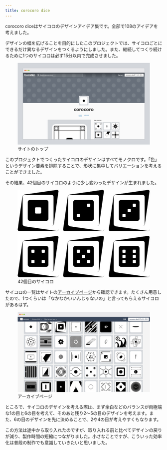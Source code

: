 ```yaml
---
title: corocoro dice
---
```


<p>corocoro diceはサイコロのデザインアイデア集です。全部で108のアイデアを考えました。</p>
<p>デザインの幅を広げることを目的にしたこのプロジェクトでは、サイコロごとにできるだけ異なるデザインをつくるようにしました。また、継続してつくり続けるために1つのサイコロは必ず15分以内で完成させました。</p>
<figure class="figure">
  <div class="figure__image figure__image--fullwidth"><img alt="" class="figure__image__src" src="./2016-10-corocoro-dice/site.png"></div>
  <figcaption class="figure__caption">サイトのトップ</figcaption>
</figure>
<p>このプロジェクトでつくったサイコロのデザインはすべてモノクロです。「色」というデザイン要素を排除することで、形状に集中してバリエーションを考えることができました。</p>
<p>その結果、42個目のサイコロのように少し変わったデザインが生まれました。</p>
<figure class="figure">
  <div class="figure__image--skelton"><img alt="" class="figure__image__src" src="./2016-10-corocoro-dice/dice.png"></div>
  <figcaption class="figure__caption">42個目のサイコロ</figcaption>
</figure>
<p>サイコロの一覧はサイトの<a href="https://corocoro-dice.tumblr.com/archive">アーカイブページ</a>から確認できます。たくさん用意したので、1つくらいは「なかなかいいんじゃないの」と言ってもらえるサイコロがあるはず。</p>
<figure class="figure">
  <div class="figure__image"><img alt="" class="figure__image__src" src="./2016-10-corocoro-dice/site-archive.png"></div>
  <figcaption class="figure__caption">アーカイブページ</figcaption>
</figure>
<p>ところで、サイコロのデザインを考える際は、まず余白などのバランスが両極端な1の目と6の目を考えて、そのあと残り2〜5の目のデザインを考えます。また、6の目のデザインを先に決めることで、2や4の目が考えやすくもなります。</p>
<p>この方法は途中から取り入れたのですが、取り入れる前と比べてデザインの戻りが減り、製作時間の短縮につながりました。小さなことですが、こういった効率化は普段の制作でも意識していきたいと思いました。</p>
